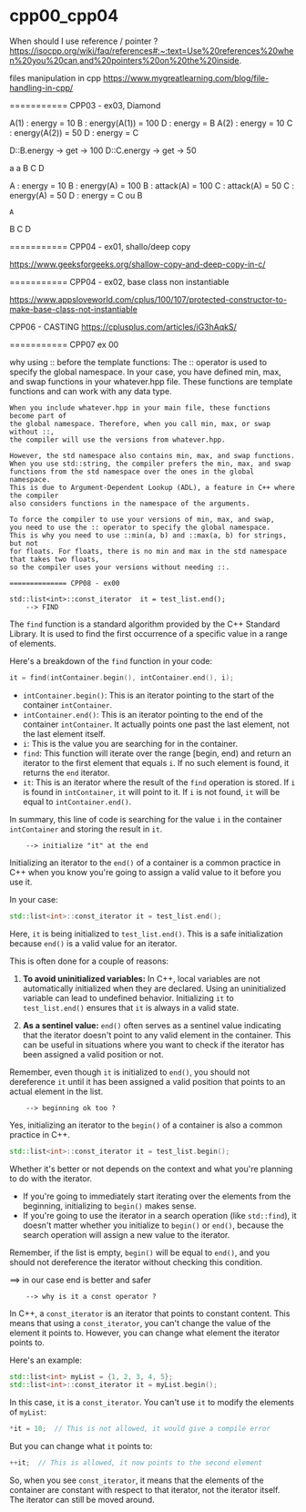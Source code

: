 # cpp00_cpp04

When should I use reference / pointer ?
https://isocpp.org/wiki/faq/references#:~:text=Use%20references%20when%20you%20can,and%20pointers%20on%20the%20inside.

files manipulation in cpp
https://www.mygreatlearning.com/blog/file-handling-in-cpp/


=========== CPP03 - ex03, Diamond

A(1) : energy = 10
B : energy(A(1)) = 100
D : energy = B
A(2) : energy = 10
C : energy(A(2)) = 50
D : energy = C 

D::B.energy -> get -> 100
D::C.energy -> get -> 50


a		a
B		C
	D



A : energy = 10
B : energy(A) = 100
B : attack(A) = 100
C : attack(A) = 50
C : energy(A) = 50
D : energy = C ou B


	A
B		C
	D

=========== CPP04 - ex01, shallo/deep copy

https://www.geeksforgeeks.org/shallow-copy-and-deep-copy-in-c/


=========== CPP04 - ex02, base class non instantiable

https://www.appsloveworld.com/cplus/100/107/protected-constructor-to-make-base-class-not-instantiable


CPP06 - CASTING
https://cplusplus.com/articles/iG3hAqkS/

=========== CPP07 ex 00

why using :: before the template functions:
	The :: operator is used to specify the global namespace.
	In your case, you have defined min, max, and swap functions in your whatever.hpp file.
	These functions are template functions and can work with any data type.

	When you include whatever.hpp in your main file, these functions become part of
	the global namespace. Therefore, when you call min, max, or swap without ::,
	the compiler will use the versions from whatever.hpp.

	However, the std namespace also contains min, max, and swap functions.
	When you use std::string, the compiler prefers the min, max, and swap
	functions from the std namespace over the ones in the global namespace.
	This is due to Argument-Dependent Lookup (ADL), a feature in C++ where the compiler
	also considers functions in the namespace of the arguments.

	To force the compiler to use your versions of min, max, and swap,
	you need to use the :: operator to specify the global namespace.
	This is why you need to use ::min(a, b) and ::max(a, b) for strings, but not
	for floats. For floats, there is no min and max in the std namespace that takes two floats,
	so the compiler uses your versions without needing ::.

	============== CPP08 - ex00

	std::list<int>::const_iterator	it = test_list.end();
		--> FIND

The `find` function is a standard algorithm provided by the C++ Standard Library. It is used to find the first occurrence of a specific value in a range of elements.

Here's a breakdown of the `find` function in your code:

```cpp
it = find(intContainer.begin(), intContainer.end(), i);
```

- `intContainer.begin()`: This is an iterator pointing to the start of the container `intContainer`.
- `intContainer.end()`: This is an iterator pointing to the end of the container `intContainer`. It actually points one past the last element, not the last element itself.
- `i`: This is the value you are searching for in the container.
- `find`: This function will iterate over the range [begin, end) and return an iterator to the first element that equals `i`. If no such element is found, it returns the `end` iterator.
- `it`: This is an iterator where the result of the `find` operation is stored. If `i` is found in `intContainer`, `it` will point to it. If `i` is not found, `it` will be equal to `intContainer.end()`.

In summary, this line of code is searching for the value `i` in the container `intContainer` and storing the result in `it`.


		--> initialize "it" at the end

Initializing an iterator to the `end()` of a container is a common practice in C++ when you know you're going to assign a valid value to it before you use it. 

In your case:

```cpp
std::list<int>::const_iterator it = test_list.end();
```

Here, `it` is being initialized to `test_list.end()`. This is a safe initialization because `end()` is a valid value for an iterator. 

This is often done for a couple of reasons:

1. **To avoid uninitialized variables:** In C++, local variables are not automatically initialized when they are declared. Using an uninitialized variable can lead to undefined behavior. Initializing `it` to `test_list.end()` ensures that `it` is always in a valid state.

2. **As a sentinel value:** `end()` often serves as a sentinel value indicating that the iterator doesn't point to any valid element in the container. This can be useful in situations where you want to check if the iterator has been assigned a valid position or not.

Remember, even though `it` is initialized to `end()`, you should not dereference `it` until it has been assigned a valid position that points to an actual element in the list.

		--> beginning ok too ?
Yes, initializing an iterator to the `begin()` of a container is also a common practice in C++. 

```cpp
std::list<int>::const_iterator it = test_list.begin();
```

Whether it's better or not depends on the context and what you're planning to do with the iterator.

- If you're going to immediately start iterating over the elements from the beginning, initializing to `begin()` makes sense.
- If you're going to use the iterator in a search operation (like `std::find`), it doesn't matter whether you initialize to `begin()` or `end()`, because the search operation will assign a new value to the iterator.

Remember, if the list is empty, `begin()` will be equal to `end()`, and you should not dereference the iterator without checking this condition.

==> in our case end is better and safer

		--> why is it a const operator ?
In C++, a `const_iterator` is an iterator that points to constant content. This means that using a `const_iterator`, you can't change the value of the element it points to. However, you can change what element the iterator points to.

Here's an example:

```cpp
std::list<int> myList = {1, 2, 3, 4, 5};
std::list<int>::const_iterator it = myList.begin();
```

In this case, `it` is a `const_iterator`. You can't use `it` to modify the elements of `myList`:

```cpp
*it = 10;  // This is not allowed, it would give a compile error
```

But you can change what `it` points to:

```cpp
++it;  // This is allowed, it now points to the second element
```

So, when you see `const_iterator`, it means that the elements of the container are constant with respect to that iterator, not the iterator itself. The iterator can still be moved around.